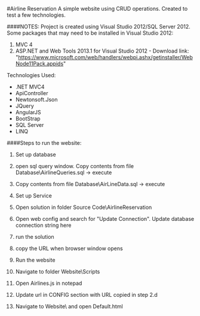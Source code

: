 #Airline Reservation
A simple website using CRUD operations. Created to test a few technologies.

####NOTES:
Project is created using Visual Studio 2012/SQL Server 2012.
Some packages that may need to be installed in Visual Studio 2012:
1. MVC 4
2. ASP.NET and Web Tools 2013.1 for Visual Studio 2012 - Download link: "https://www.microsoft.com/web/handlers/webpi.ashx/getinstaller/WebNode11Pack.appids"

Technologies Used:
- .NET MVC4
- ApiController
- Newtonsoft.Json
- JQuery
- AngularJS
- BootStrap
- SQL Server
- LINQ

####Steps to run the website:

1. Set up database
  1. open sql query window. Copy contents from file Database\AirlineQueries.sql -> execute
  2. Copy contents from file Database\AirLineData.sql -> execute

2. Set up Service
  1. Open solution in folder Source Code\AirlineReservation
  2. Open web config and search for "Update Connection". Update database connection string here
  3. run the solution
  4. copy the URL when browser window opens

3. Run the website
  1. Navigate to folder Website\Scripts
  2. Open Airlines.js in notepad
  3. Update url in CONFIG section with URL copied in step 2.d
  4. Navigate to Website\ and open Default.html


